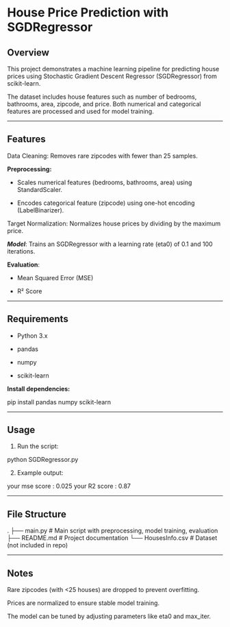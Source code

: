 # House Price Prediction with SGDRegressor

## Overview

This project demonstrates a machine learning pipeline for predicting house prices using Stochastic Gradient Descent Regressor (SGDRegressor) from scikit-learn.

The dataset includes house features such as number of bedrooms, bathrooms, area, zipcode, and price. Both numerical and categorical features are processed and used for model training.


---

## Features

Data Cleaning: Removes rare zipcodes with fewer than 25 samples.

**Preprocessing:**

* Scales numerical features (bedrooms, bathrooms, area) using StandardScaler.

* Encodes categorical feature (zipcode) using one-hot encoding (LabelBinarizer).


Target Normalization: Normalizes house prices by dividing by the maximum price.

***Model***: Trains an SGDRegressor with a learning rate (eta0) of 0.1 and 100 iterations.

**Evaluation**:

* Mean Squared Error (MSE)

* R² Score




---

## Requirements

* Python 3.x

* pandas

* numpy

* scikit-learn


**Install dependencies:**

pip install pandas numpy scikit-learn


---

## Usage

1. Run the script:

python SGDRegressor.py


2. Example output:

your mse score : 0.025
your R2 score : 0.87




---

## File Structure

.
├── main.py        # Main script with preprocessing, model training, evaluation
├── README.md      # Project documentation
└── HousesInfo.csv # Dataset (not included in repo)


---

## Notes

Rare zipcodes (with <25 houses) are dropped to prevent overfitting.

Prices are normalized to ensure stable model training.

The model can be tuned by adjusting parameters like eta0 and max_iter.
